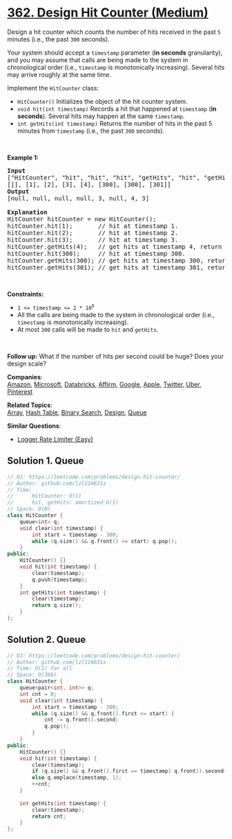 # [362. Design Hit Counter (Medium)](https://leetcode.com/problems/design-hit-counter/)

<p>Design a hit counter which counts the number of hits received in the past <code>5</code> minutes (i.e., the past <code>300</code> seconds).</p>

<p>Your system should accept a <code>timestamp</code> parameter (<strong>in seconds</strong> granularity), and you may assume that calls are being made to the system in chronological order (i.e., <code>timestamp</code> is monotonically increasing). Several hits may arrive roughly at the same time.</p>

<p>Implement the <code>HitCounter</code> class:</p>

<ul>
	<li><code>HitCounter()</code> Initializes the object of the hit counter system.</li>
	<li><code>void hit(int timestamp)</code> Records a hit that happened at <code>timestamp</code> (<strong>in seconds</strong>). Several hits may happen at the same <code>timestamp</code>.</li>
	<li><code>int getHits(int timestamp)</code> Returns the number of hits in the past 5 minutes from <code>timestamp</code> (i.e., the past <code>300</code> seconds).</li>
</ul>

<p>&nbsp;</p>
<p><strong>Example 1:</strong></p>

<pre><strong>Input</strong>
["HitCounter", "hit", "hit", "hit", "getHits", "hit", "getHits", "getHits"]
[[], [1], [2], [3], [4], [300], [300], [301]]
<strong>Output</strong>
[null, null, null, null, 3, null, 4, 3]

<strong>Explanation</strong>
HitCounter hitCounter = new HitCounter();
hitCounter.hit(1);       // hit at timestamp 1.
hitCounter.hit(2);       // hit at timestamp 2.
hitCounter.hit(3);       // hit at timestamp 3.
hitCounter.getHits(4);   // get hits at timestamp 4, return 3.
hitCounter.hit(300);     // hit at timestamp 300.
hitCounter.getHits(300); // get hits at timestamp 300, return 4.
hitCounter.getHits(301); // get hits at timestamp 301, return 3.
</pre>

<p>&nbsp;</p>
<p><strong>Constraints:</strong></p>

<ul>
	<li><code>1 &lt;= timestamp &lt;= 2 * 10<sup>9</sup></code></li>
	<li>All the calls are being made to the system in chronological order (i.e., <code>timestamp</code> is monotonically increasing).</li>
	<li>At most <code>300</code> calls will be made to <code>hit</code> and <code>getHits</code>.</li>
</ul>

<p>&nbsp;</p>
<p><strong>Follow up:</strong> What if the number of hits per second could be huge? Does your design scale?</p>


**Companies**:  
[Amazon](https://leetcode.com/company/amazon), [Microsoft](https://leetcode.com/company/microsoft), [Databricks](https://leetcode.com/company/databricks), [Affirm](https://leetcode.com/company/affirm), [Google](https://leetcode.com/company/google), [Apple](https://leetcode.com/company/apple), [Twitter](https://leetcode.com/company/twitter), [Uber](https://leetcode.com/company/uber), [Pinterest](https://leetcode.com/company/pinterest)

**Related Topics**:  
[Array](https://leetcode.com/tag/array/), [Hash Table](https://leetcode.com/tag/hash-table/), [Binary Search](https://leetcode.com/tag/binary-search/), [Design](https://leetcode.com/tag/design/), [Queue](https://leetcode.com/tag/queue/)

**Similar Questions**:
* [Logger Rate Limiter (Easy)](https://leetcode.com/problems/logger-rate-limiter/)

## Solution 1. Queue

```cpp
// OJ: https://leetcode.com/problems/design-hit-counter/
// Author: github.com/lzl124631x
// Time:
//      HitCounter: O(1)
//      hit, getHits: amortized O(1)
// Space: O(N)
class HitCounter {
    queue<int> q;
    void clear(int timestamp) {
        int start = timestamp - 300;
        while (q.size() && q.front() <= start) q.pop();
    }
public:
    HitCounter() {}
    void hit(int timestamp) {
        clear(timestamp);
        q.push(timestamp);
    }
    int getHits(int timestamp) {
        clear(timestamp);
        return q.size();
    }
};
```

## Solution 2. Queue

```cpp
// OJ: https://leetcode.com/problems/design-hit-counter/
// Author: github.com/lzl124631x
// Time: O(1) for all
// Space: O(300)
class HitCounter {
    queue<pair<int, int>> q;
    int cnt = 0;
    void clear(int timestamp) {
        int start = timestamp - 300;
        while (q.size() && q.front().first <= start) {
            cnt -= q.front().second;
            q.pop();
        }
    }
public:
    HitCounter() {}
    void hit(int timestamp) {
        clear(timestamp);
        if (q.size() && q.front().first == timestamp) q.front().second++;
        else q.emplace(timestamp, 1);
        ++cnt;
    }
    
    int getHits(int timestamp) {
        clear(timestamp);
        return cnt;
    }
};
```